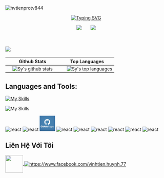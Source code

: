 <p align="left"> <img src="https://komarev.com/ghpvc/?username=hvtienprotv84&label=Profile%20views&color=0e75b6&style=flat" alt="hvtienprotv844" /> </p>           
<!-- <h1 align="center">Xin Chào Mọi Người Mình Là <span style="color:red;">Huỳnh Vĩnh Tiến</span></h1>      
 -->  
<div align="center">                                                  
                                                                                            
[![Typing SVG](https://readme-typing-svg.demolab.com?font=Segoe+UI+Black&weight=900&size=26&duration=3000&pause=1000&background=FF000000&width=435&lines=Hi!+M%C3%ACnh+l%C3%A0+Hu%E1%BB%B3nh+V%C4%A9nh+Ti%E1%BA%BFn+%F0%9F%98%8E)](https://git.io/typing-svg)
</div>      
                                                                                       
<!--            
<div align="center">    
  
[![My Awesome Stats](https://awesome-github-stats.azurewebsites.net/user-stats/hvtienprotv84?cardType=level&theme=github-dark&preferLogin=false&Border=FFFFFF&Ring=DD2727)](https://git.io/awesome-stats-card)
</div>
-->

<div align="center">
        <img height="180" src="https://github-readme-stats.vercel.app/api?username=hvtienprotv84&count_private=true&show_icons=true&theme=algolia&border_radius=20&rank_icon=percentile" />
        &nbsp; &nbsp; &nbsp; <img height="180" src="https://github-readme-stats.vercel.app/api/top-langs?username=hvtienprotv84&langs_count=8&layout=compact&theme=algolia&border_radius=20" />
</div>
<br>
<!-- <div align="center">
    <a href="https://github.com/LqhResearch">
        <img align="center" src="https://streak-stats.demolab.com/?user=hvtienprotv84&theme=algolia&border_radius=20&date_format=j/n/Y" />
    </a>
</div> -->
<br>

![](https://github-readme-activity-graph.vercel.app/graph?username=hvtienprotv84&theme=react-dark)
<br />

<!--
<div align="center">
  <img src="https://github-readme-stats.vercel.app/api?username=hvtienprotv84&show_icons=true&count_private=true&theme=gruvbox" />
  &nbsp;
<img src="https://github-readme-stats.vercel.app/api/top-langs/?username=hvtienprotv84&layout=compact&count_private=true&theme=gruvbox" />
</div>
-->

<div align="center">
  
| Github Stats | Top Languages |
| --- | --- |
| &nbsp; &nbsp; ![Sy's github stats](https://github-readme-stats.vercel.app/api?username=hvtienprotv84&show_icons=true&title_color=f6c32c&icon_color=f6c32c&text_color=9f9f9f&bg_color=151515&count_private=true) &nbsp; &nbsp; | &nbsp; &nbsp; ![Sy's top languages](https://github-readme-stats.vercel.app/api/top-langs/?username=hvtienprotv84&show_icons=true&title_color=f6c32c&icon_color=f6c32c&text_color=9f9f9f&bg_color=151515&count_private=true&layout=compact)| 
</div>

<!--
![](https://github-readme-stats.vercel.app/api?username=hvtienprotv84&show_icons=true&title_color=ff0000&icon_color=79ff97&text_color=9f9f9f&bg_color=151515&count_private=true)
-->

<!--
<div align="center">
  <img width="" src="https://github-readme-stats.vercel.app/api/top-langs/?username=hvtienprotv84&layout=compact&hide_title=1&card_width=300" alt="Top language used in my repos" />
</div>
-->

<!--
# PROJECT CÁ NHÂN
* # [Website cá nhân của tui nè](https://hvtienprotv84.github.io/MyWebsite/)
* # [MyTravel: ReactJS - Props - Responsive PC & Mobile](https://hvtienprotv84.github.io/ReactJS_MyTravel/)
* # [Landing Page - ReactJS](https://hvtienprotv84.github.io/ReactJS_LandingPage/)
* # [Calculator - ReactJS](https://hvtienprotv84.github.io/Calculator_ReactJS/)
* # [Landing Page - Tailwind CSS](https://hvtienprotv84.github.io/LandingPage_TailwindCSS/)
* # [ClickMe: ReactJS - Hook - useState - useEffect](https://hvtienprotv84.github.io/ReactJS_Hook_useState_useEffect/)
* # [Landing Page - SCSS](https://hvtienprotv84.github.io/LandingPage_SCSS/)
* # [Carousel: ReactJS & Tailwind CSS](https://hvtienprotv84.github.io/ReactJS_TailwindCSS_Carousel/)
* # [Xem Thêm](https://github.com/hvtienprotv84?tab=repositories) 
-->

<!--
<h3 align="left">Languages and Tools:</h3>
<p align="left"> 
<img src="https://raw.githubusercontent.com/Zenfection/Image/master/2021/06/21-15-51-28-06-00-18-00-html5.gif" alt="bootstrap" width="80" height="80"/> 
<img src="https://cdn-icons-png.freepik.com/512/5968/5968242.png" alt="csharp" width="80" height="80"/> 
<img src="https://media0.giphy.com/media/ln7z2eWriiQAllfVcn/giphy.gif?cid=6c09b952zn0gfzdpy67zycoze4sfw07dpxr9dwkk66g2sbo3&ep=v1_internal_gif_by_id&rid=giphy.gif&ct=s" alt="css3" width="80" height="80"/> 
<img src="https://media2.giphy.com/media/eNAsjO55tPbgaor7ma/giphy.gif?cid=6c09b952u0gnxcqa0rqixr7zu0n1ipvh9gdss3sjydo3ktbc&ep=v1_internal_gif_by_id&rid=giphy.gif&ct=s" alt="figma" width="80" height="80"/> 
<img src="https://upload.wikimedia.org/wikipedia/commons/thumb/d/d5/Tailwind_CSS_Logo.svg/1280px-Tailwind_CSS_Logo.svg.png" alt="firebase" width="80" height="60"/> 
<img src="https://cdn.dribbble.com/users/2653319/screenshots/6813714/figma_logo_animation.gif" alt="git" width="100" height="80"/>
<img src="https://media1.giphy.com/media/zYqt0TKB8Qk8wyzDJb/giphy.gif?cid=6c09b952kuatlogt0j8i6snjlu3w6mgrr31px4myp276avz6&ep=v1_internal_gif_by_id&rid=giphy.gif&ct=s" alt="html5" width="80" height="80"/> 
<img src="https://media.tenor.com/F_aIpdp3hEwAAAAi/git-github.gif" alt="java" width="160" height="80"/> 
<img src="https://media.giphy.com/media/Sr8xDpMwVKOHUWDVRD/giphy.gif" alt="javascript" width="80" height="80"/>
<img src="https://www.freeiconspng.com/uploads/sql-server-icon-png-8.png" alt="mssql" width="80" height="80"/> 
<img src="https://raw.githubusercontent.com/devicons/devicon/master/icons/mysql/mysql-original-wordmark.svg" alt="mysql" width="80" height="80"/>
<img src="https://media3.giphy.com/media/Ri2TUcKlaOcaDBxFpY/giphy.gif?cid=6c09b952hyycekunko0v1etwvz8br4k8b32s6ehzuaoi57ie&ep=v1_internal_gif_by_id&rid=giphy.gif&ct=s" alt="photoshop" width="80" height="80"/> <img src="https://i.pinimg.com/originals/f1/ea/a7/f1eaa7278f64e27128e062a3de918265.png" alt="react" width="80" height="80"/> 
<img src="https://upload.wikimedia.org/wikipedia/commons/thumb/b/bd/Logo_C_sharp.svg/1200px-Logo_C_sharp.svg.png" alt="tailwind" width="80" height="80"/>
<img src="https://media3.giphy.com/media/SS8CV2rQdlYNLtBCiF/200.gif?cid=6c09b952ob3qhdn9etgz18qnwwfg6qr08fb5twrcqseemgvj&ep=v1_gifs_search&rid=200.gif&ct=g" alt="react" width="80" height="80"/>
<img src="https://media.tenor.com/SQOgkzxlYxEAAAAi/visual-studio-code.gif" alt="react" width="100" height="80"/> 
<img src="https://media.tenor.com/HHkcFEjOYs8AAAAi/intellij.gif" alt="react" width="80" height="80" /> 
<img src="https://upload.wikimedia.org/wikipedia/commons/thumb/9/96/Sass_Logo_Color.svg/2560px-Sass_Logo_Color.svg.png" alt="react" width="80" height="60" />
<img src="https://upload.wikimedia.org/wikipedia/commons/f/f1/Vue.png" alt="react" width="80" height="80" />
<img src="https://miro.medium.com/v2/resize:fit:896/1*1ISnBKKdJMAb7kilkNqvbw.gif" alt="react" width="80" height="80" />
<img src="https://www.styled-components.com/atom.png" alt="react" width="80" height="80" /> 
<img src="https://static-00.iconduck.com/assets.00/material-ui-icon-2048x1626-on580ia9.png" alt="react" width="80" height="70" /> 
<img src="https://cdn.worldvectorlogo.com/logos/redux.svg" alt="react" width="80" height="80" />
<img src="https://i.pinimg.com/originals/f5/5e/80/f55e8059ea945abfd6804b887dd4a0af.gif" alt="react" width="80" height="80" />
<img src="https://www.opc-router.de/wp-content/uploads/2023/12/icon_json-datei_format_1200-1-1024x410.png" alt="react" width="80" height="60" />
<img src="https://upload.wikimedia.org/wikipedia/commons/thumb/4/4c/Typescript_logo_2020.svg/1024px-Typescript_logo_2020.svg.png" alt="react" width="80" height="80" />
<img src="https://raw.githubusercontent.com/github/explore/80688e429a7d4ef2fca1e82350fe8e3517d3494d/collections/github-pages-examples/github-pages-examples.png" alt="react" width="80" height="80" />
<img src="https://upload.wikimedia.org/wikipedia/commons/d/dc/XAMPP_Logo.png" alt="react" width="80" height="80" />
<img src="https://upload.wikimedia.org/wikipedia/commons/thumb/2/27/PHP-logo.svg/2560px-PHP-logo.svg.png" alt="react" width="100" height="80" />
<img src="https://uxwing.com/wp-content/themes/uxwing/download/brands-and-social-media/android-studio-icon.png" alt="react" width="80" height="80" />
<img src="https://cdn1.iconfinder.com/data/icons/programing-development-8/24/react_logo-512.png" alt="react" width="80" height="80" />
<img src="https://static-00.iconduck.com/assets.00/npm-icon-2048x2048-3xqnd60o.png" alt="react" width="80" height="80" />
<img src="https://cdn3d.iconscout.com/3d/premium/thumb/python-6815592-5602757.png?f=webp" alt="react" width="80" height="80" />
<img src="https://mongodb.gallerycdn.vsassets.io/extensions/mongodb/mongodb-vscode/1.6.0/1713873233895/Microsoft.VisualStudio.Services.Icons.Default" alt="react" width="80" height="80" />
<img src="https://miro.medium.com/v2/resize:fit:1200/0*-hi_YN6201aadrIe.png" alt="react" width="150" height="100" />
<img src="https://cdn4.iconfinder.com/data/icons/logos-and-brands/512/144_Gitlab_logo_logos-512.png" alt="react" width="70" height="70" />
<img src="https://media.licdn.com/dms/image/D4E16AQH9QEcrhbmzXg/profile-displaybackgroundimage-shrink_200_800/0/1711762502964?e=2147483647&v=beta&t=i0bpXkvskBRFMe4bSndAJ_4H3jN9hzzywgm-FTRbiJE" alt="react" width="250" height="80" />
</p> -->

<!--
<h3 align="left">Languages and Tools:</h3> -->

## **Languages and Tools:**
<div align="left"> 
    
[![My Skills](https://skillicons.dev/icons?i=html,css,js,ts,react,redux,nextjs,vue,vuetify,nuxtjs,angular,tailwind,jquery,bootstrap,sass,styledcomponents,materialui,java,spring,cs,dotnet,php,laravel,py,flask,django,sqlite,mysql,mongodb,firebase,androidstudio,nodejs,express,postman,selenium,git,github,gitlab,bitbucket,md,vercel,docker,visualstudio,vscode,sublime,idea,vite,webpack,npm,yarn,ps,figma,alpinejs,electron,svelte,emotion,gatsby,astro,prisma,wordpress)](https://skillicons.dev)
</div>

<div align="left"> 
    
![My Skills](https://go-skill-icons.vercel.app/api/icons?i=reactnative,gsap,recoil,zustand&perline=4)
</div>

<div align="left">
<img src="https://upload.wikimedia.org/wikipedia/commons/d/dc/XAMPP_Logo.png" alt="react" width="48" height="48" />
<img src="https://cdn.iconscout.com/icon/free/png-256/free-json-file-1-504451.png?f=webp" alt="react" width="48" height="48" />
<img src="https://raw.githubusercontent.com/github/explore/80688e429a7d4ef2fca1e82350fe8e3517d3494d/collections/github-pages-examples/github-pages-examples.png" alt="react" width="48" height="48" />
<img src="https://www.freeiconspng.com/uploads/sql-server-icon-png-8.png" alt="react" width="48" height="48" />
<img src="https://cdn-icons-png.flaticon.com/512/2721/2721291.png" alt="react" width="48" height="48" />
<!--<img src="https://nguyenthedong.com/wp-content/uploads/2022/11/scrum-agile.png" alt="react" width="48" height="48" /> -->
<img src="https://encrypted-tbn0.gstatic.com/images?q=tbn:ANd9GcTjbyfftA-X4KL2UDU0KK4YPTIDRXfwsP07Ruick4Wq78jzEIrxxMrAP03hOd7hVQeAshk&usqp=CAU" alt="react" width="48" height="48" />
<img src="https://encrypted-tbn0.gstatic.com/images?q=tbn:ANd9GcS_CDDGtcFfsT_0BMEGwYDM7e7qYztkbCPcDg&s" alt="react" width="48" height="48" />
<img src="https://media.licdn.com/dms/image/D5622AQETmmYROGJqOA/feedshare-shrink_800/0/1709888092712?e=2147483647&v=beta&t=DfU11oIB15PJTmKMsn9yUyXhmSP0NkQLoHZVcXQzA9o" alt="react" width="48" height="48" />
<img src="https://encrypted-tbn0.gstatic.com/images?q=tbn:ANd9GcTL-JWL1MHN8qo4g5WlxdtAIY7H_wL43ErJDlbeQyO-AXk6q_ff" alt="react" width="48" height="48" />

</div>
<!--
<h3 align="left">Connect with me:</h3> -->

## **Liên Hệ Với Tôi**
<p align="left">
<!-- <a href="https://www.facebook.com/vinhtien.huynh.77/" target="blank">
   <img align="center" src="https://gifdb.com/images/high/facebook-app-logo-sticker-sgb3lvzpwvlsvpl9.gif" alt="" height="85" width="85" />
</a>
<a href="https://zalo.me/0931103224" target="blank">
   <img align="center" src="https://4ctech.vn/wp-content/uploads/2022/09/zalo.gif" alt="https://www.facebook.com/vinhtien.huynh.77" height="80" width="75" />
</a> -->
<a href="https://www.facebook.com/vinhtien.huynh.77/" target="blank">
   <img align="center" src="https://gifdb.com/images/high/facebook-app-logo-sticker-sgb3lvzpwvlsvpl9.gif" alt="" height="55" width="55" />
</a>
<a href="https://zalo.me/0931103224" target="blank">
   <img align="center" src="https://4ctech.vn/wp-content/uploads/2022/09/zalo.gif" alt="https://www.facebook.com/vinhtien.huynh.77" height="52" width="50" />
</a>
</p>

<!--![image](https://github.com/hvtienprotv84/hvtienprotv84/assets/153743337/f2a326ac-b0fd-4403-8af0-902c10fcf264)
![image](https://github.com/hvtienprotv84/hvtienprotv84/assets/153743337/7f6ec8fd-4f5e-4fc0-ab9e-c2dc7249165f)-->

<!--
<img src="https://images-wixmp-ed30a86b8c4ca887773594c2.wixmp.com/f/c83c004e-1370-4756-88e5-4071de797088/dfredg5-0a60e875-646e-4d6c-bb91-73086f012808.gif?token=eyJ0eXAiOiJKV1QiLCJhbGciOiJIUzI1NiJ9.eyJzdWIiOiJ1cm46YXBwOjdlMGQxODg5ODIyNjQzNzNhNWYwZDQxNWVhMGQyNmUwIiwiaXNzIjoidXJuOmFwcDo3ZTBkMTg4OTgyMjY0MzczYTVmMGQ0MTVlYTBkMjZlMCIsIm9iaiI6W1t7InBhdGgiOiJcL2ZcL2M4M2MwMDRlLTEzNzAtNDc1Ni04OGU1LTQwNzFkZTc5NzA4OFwvZGZyZWRnNS0wYTYwZTg3NS02NDZlLTRkNmMtYmI5MS03MzA4NmYwMTI4MDguZ2lmIn1dXSwiYXVkIjpbInVybjpzZXJ2aWNlOmZpbGUuZG93bmxvYWQiXX0.LGN_eGL7dT0xRj4oRbyRRVay-pHbyiXHru7YoVPcRro" alt="react" width="1500" height="400" />
<img src="https://images-wixmp-ed30a86b8c4ca887773594c2.wixmp.com/f/c83c004e-1370-4756-88e5-4071de797088/dh28uuh-2afd5ded-7cd7-4b17-a3ef-d3fa0ab6c364.gif?token=eyJ0eXAiOiJKV1QiLCJhbGciOiJIUzI1NiJ9.eyJzdWIiOiJ1cm46YXBwOjdlMGQxODg5ODIyNjQzNzNhNWYwZDQxNWVhMGQyNmUwIiwiaXNzIjoidXJuOmFwcDo3ZTBkMTg4OTgyMjY0MzczYTVmMGQ0MTVlYTBkMjZlMCIsIm9iaiI6W1t7InBhdGgiOiJcL2ZcL2M4M2MwMDRlLTEzNzAtNDc1Ni04OGU1LTQwNzFkZTc5NzA4OFwvZGgyOHV1aC0yYWZkNWRlZC03Y2Q3LTRiMTctYTNlZi1kM2ZhMGFiNmMzNjQuZ2lmIn1dXSwiYXVkIjpbInVybjpzZXJ2aWNlOmZpbGUuZG93bmxvYWQiXX0.aewYgvGauGzDVELK8foJ_CjHL4b9rYNHSil9zFvc5pQ" alt="react" width="1500" height="400" />
<img src="https://images-wixmp-ed30a86b8c4ca887773594c2.wixmp.com/f/c83c004e-1370-4756-88e5-4071de797088/ddjk36s-36e736ed-a3f5-4ead-bc5a-2055ad79d8a7.gif?token=eyJ0eXAiOiJKV1QiLCJhbGciOiJIUzI1NiJ9.eyJzdWIiOiJ1cm46YXBwOjdlMGQxODg5ODIyNjQzNzNhNWYwZDQxNWVhMGQyNmUwIiwiaXNzIjoidXJuOmFwcDo3ZTBkMTg4OTgyMjY0MzczYTVmMGQ0MTVlYTBkMjZlMCIsIm9iaiI6W1t7InBhdGgiOiJcL2ZcL2M4M2MwMDRlLTEzNzAtNDc1Ni04OGU1LTQwNzFkZTc5NzA4OFwvZGRqazM2cy0zNmU3MzZlZC1hM2Y1LTRlYWQtYmM1YS0yMDU1YWQ3OWQ4YTcuZ2lmIn1dXSwiYXVkIjpbInVybjpzZXJ2aWNlOmZpbGUuZG93bmxvYWQiXX0.pgxwYJcrj6fKZmowAdX5HbdvaHWItqxLpSim41_sgC4" alt="react" width="1500" height="400" />
-->

